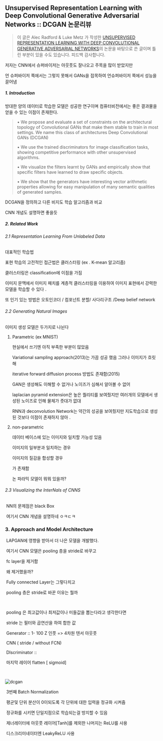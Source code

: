 ## Unsupervised Representation Learning with Deep Convolutional Generative Adversarial Networks   :: DCGAN 논문리뷰

> 이 글은 Alec Radford & Luke Metz 가 작성한 [UNSUPERVISED REPRESENTATION LEARNING WITH DEEP CONVOLUTIONAL GENERATIVE ADVERSARIAL NETWORKS](https://arxiv.org/pdf/1511.06434.pdf)의 논문을 바탕으로 쓴 글이며 틀린 부분이 있을 수도 있습니다. 피드백 감사합니다.



저자는 CNN에서 슈퍼바이저는 아웃풋도 잘나오고 주목을 많이 받았지만 

언 슈퍼바이저 쪽에서는 그렇지 못해서 GANs을 접목하여 언슈퍼바이저 쪽에서 성능을 끌어냄

##### 1.  Introduction

방대한 양의 데이터로 학습한 모델은 성공한 연구이며 컴퓨터비전에서는 좋은 결과물을 얻을 수 있는 이점이 존재한다.

>  •  We propose and evaluate a set of constraints on the architectural topology of Convolutional GANs that make them stable to train in most settings. We name this class of architectures Deep Convolutional GANs (DCGAN)
>
>  •  We use the trained discriminators for image classification tasks, showing competitive performance with other unsupervised algorithms.
>
>  •  We visualize the filters learnt by GANs and empirically show that specific filters have learned to draw specific objects.
>
>  •  We show that the generators have interesting vector arithmetic properties allowing for easy manipulation of many semantic qualities of generated samples.

DCGAN을 정의하고  다른 비지도 학습 알고리즘과 비교

CNN 개념도 설명하면 좋을듯

##### 2. Related Work 

###### 2.1 Representation Learning From Unlabeled Data

대표적인 학습법

표현 학습의 고전적인 접근법은 클러스터링 (ex . K-mean 알고리즘)

클러스터링은 classification에 이점을 가짐

이미지 문맥에서 이미지 패치를 계층적 클러스터링을 이용하여  이미지 표현에서 강력한 모델을 학습할 수 있다 .

또 인기 있는 방법은 오토인코더 / 컴포넌트 분할/ 사다리구조 /Deep belief network





###### 2.2 Generating Natural Images

이미지 생성 모델은 두가지로 나뉜다 

1. Parametric (ex MNIST)

   현실에서 쓰기엔 아직 부족한 부분이 많았음

   Variational sampling approach(2013)는 가끔 성공 했음 그러나 이미지가 흐릿해

    iterative forward diffusion process 방법도 존재함(2015)

   GAN은 생성해도 이해할 수 없거나 노이즈가 심해서 알아볼 수 없어

   laplacian pyramid extension은 높은 퀄리티를 보여줬지만 여러개의 모델에서 생성된 노이즈로 인해 물체가 줏대가 없대

   RNN과 deconvolution Network는 약간의 성공을 보여줬지만 지도학습으로 생성된 것보다 이점이 존재하지 않아 .

2. non-parametric

   데이터 베이스에 있는 이미지와 일치할 가능성 있음

    이미지의 일부분과 일치하는 경우

   이미지의 질감을 합성할 경우

   가 존재함

   논 파라믹 모델이 뭐뭐 있을까?
   

###### 2.3 Visualizing the InterNals of CNNS

​	NN의 문제점은 black Box

​	여기서 CNN 개념을 설명하네  ㅇㅋㄷㅋ



### 3. Approach and Model Architecture

​	LAPGAN에 영향을 받아서 더 나은 모델을 개발했다.

​	여기서 CNN 모델은 pooling 층을 stride로 바꾸고

​	fc layer을 제거함

​	왜 제거했을까?

​	Fully connected Layer는 그렇다치고

​	pooling 층은 stride로 바꾼 이유는 뭘까

​	



​	pooling 은 최고값이나 최저값이나 미들값을 뽑는다라고 생각한다면

​	stride 는 필터와 곱연산을 하여 합한 값 



​	Generator :: 1- 100 Z 인풋 => 4차원 텐서 아웃풋

​							CNN ( stride / without FCN)

​	DIscriminator :: 

​				마지막 레이어 flatten [ sigmoid]

​	

![dcgan](C:\Users\USER\Desktop\dcgan.png)

​	3번째 Batch Normalization

​		평균및 단위 분산이 0이되도록 각 단위에 대한 입력을 정규화 시켜줌

​		정규화를 시키면 단일지점으로 학습되는걸 방지할 수 있음

​		제너레이터에 아웃풋 레이어[Tanh]를 제외한 나머지는 ReLU를 사용

​		 디스크리미네이터엔  LeakyReLU 사용

​	



